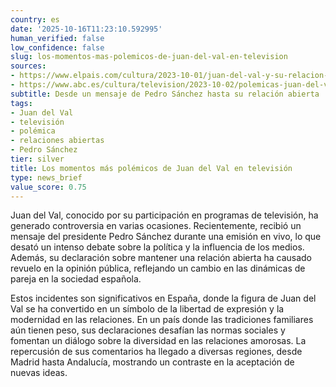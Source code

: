 ```yaml
---
country: es
date: '2025-10-16T11:23:10.592995'
human_verified: false
low_confidence: false
slug: los-momentos-mas-polemicos-de-juan-del-val-en-television
sources:
- https://www.elpais.com/cultura/2023-10-01/juan-del-val-y-su-relacion-abierta.html
- https://www.abc.es/cultura/television/2023-10-02/polemicas-juan-del-val-pedro-sanchez.html
subtitle: Desde un mensaje de Pedro Sánchez hasta su relación abierta
tags:
- Juan del Val
- televisión
- polémica
- relaciones abiertas
- Pedro Sánchez
tier: silver
title: Los momentos más polémicos de Juan del Val en televisión
type: news_brief
value_score: 0.75
---
```


<p>Juan del Val, conocido por su participación en programas de televisión, ha generado controversia en varias ocasiones. Recientemente, recibió un mensaje del presidente Pedro Sánchez durante una emisión en vivo, lo que desató un intenso debate sobre la política y la influencia de los medios. Además, su declaración sobre mantener una relación abierta ha causado revuelo en la opinión pública, reflejando un cambio en las dinámicas de pareja en la sociedad española.</p><p>Estos incidentes son significativos en España, donde la figura de Juan del Val se ha convertido en un símbolo de la libertad de expresión y la modernidad en las relaciones. En un país donde las tradiciones familiares aún tienen peso, sus declaraciones desafían las normas sociales y fomentan un diálogo sobre la diversidad en las relaciones amorosas. La repercusión de sus comentarios ha llegado a diversas regiones, desde Madrid hasta Andalucía, mostrando un contraste en la aceptación de nuevas ideas.</p>